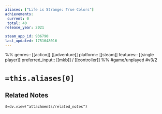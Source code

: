 ```yaml
---
aliases: ["Life is Strange: True Colors"]
achievements:
 current: 0
 total: 40
release_year: 2021

steam_app_id: 936790
last_updated: 1751648016
---
```

%%
genres:: [[action]] [[adventure]]
platform:: [[steam]]
features:: [[single player]]
preferred_input:: [[mkb]] / [[controller]]
%%
#game/unplayed
#v3/2

# `=this.aliases[0]`
## Related Notes
`$=dv.view("attachments/related_notes")`